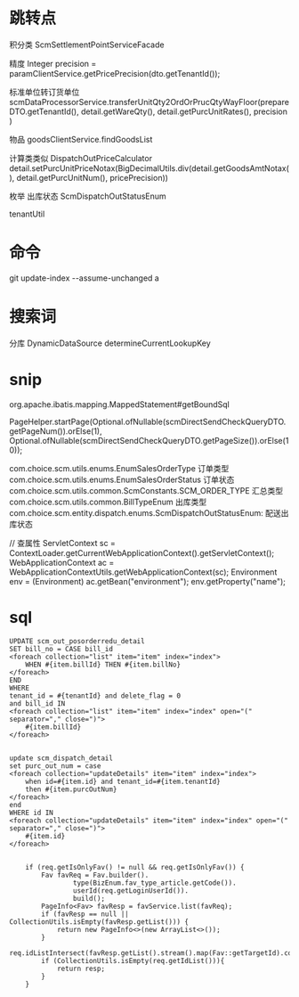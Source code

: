 # 跳转点
积分类 ScmSettlementPointServiceFacade

精度
Integer precision = paramClientService.getPricePrecision(dto.getTenantId());

标准单位转订货单位
scmDataProcessorService.transferUnitQty2OrdOrPrucQtyWayFloor(prepareDTO.getTenantId(), detail.getWareQty(), detail.getPurcUnitRates(), precision )

物品
goodsClientService.findGoodsList

计算类类似 DispatchOutPriceCalculator 
        detail.setPurcUnitPriceNotax(BigDecimalUtils.div(detail.getGoodsAmtNotax(), detail.getPurcUnitNum(), pricePrecision))

枚举
出库状态 ScmDispatchOutStatusEnum

tenantUtil

# 命令
git update-index --assume-unchanged a

# 搜索词
分库 DynamicDataSource determineCurrentLookupKey

# snip
org.apache.ibatis.mapping.MappedStatement#getBoundSql

PageHelper.startPage(Optional.ofNullable(scmDirectSendCheckQueryDTO.getPageNum()).orElse(1),
                Optional.ofNullable(scmDirectSendCheckQueryDTO.getPageSize()).orElse(10));

com.choice.scm.utils.enums.EnumSalesOrderType 订单类型
com.choice.scm.utils.enums.EnumSalesOrderStatus 订单状态
com.choice.scm.utils.common.ScmConstants.SCM_ORDER_TYPE 汇总类型
com.choice.scm.utils.common.BillTypeEnum 出库类型
com.choice.scm.entity.dispatch.enums.ScmDispatchOutStatusEnum: 配送出库状态


// 查属性
ServletContext sc = ContextLoader.getCurrentWebApplicationContext().getServletContext();
WebApplicationContext ac = WebApplicationContextUtils.getWebApplicationContext(sc);
Environment env = (Environment) ac.getBean("environment");
env.getProperty("name");


# sql
	UPDATE scm_out_posorderredu_detail
	SET bill_no = CASE bill_id
	<foreach collection="list" item="item" index="index">
		WHEN #{item.billId} THEN #{item.billNo}
	</foreach>
	END
	WHERE
	tenant_id = #{tenantId} and delete_flag = 0
	and bill_id IN
	<foreach collection="list" item="item" index="index" open="(" separator="," close=")">
		#{item.billId}
	</foreach>


	update scm_dispatch_detail
	set purc_out_num = case
	<foreach collection="updateDetails" item="item" index="index">
		when id=#{item.id} and tenant_id=#{item.tenantId}
		then #{item.purcOutNum}
	</foreach>
	end
	WHERE id IN
	<foreach collection="updateDetails" item="item" index="index" open="(" separator="," close=")">
		#{item.id}
	</foreach>


        if (req.getIsOnlyFav() != null && req.getIsOnlyFav()) {
            Fav favReq = Fav.builder().
                    type(BizEnum.fav_type_article.getCode()).
                    userId(req.getLoginUserId()).
                    build();
            PageInfo<Fav> favResp = favService.list(favReq);
            if (favResp == null || CollectionUtils.isEmpty(favResp.getList())) {
                return new PageInfo<>(new ArrayList<>());
            }
            req.idListIntersect(favResp.getList().stream().map(Fav::getTargetId).collect(Collectors.toSet()));
            if (CollectionUtils.isEmpty(req.getIdList())){
                return resp;
            }
        }